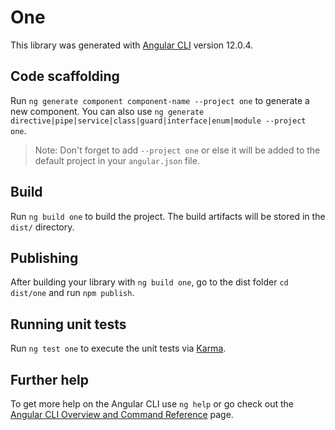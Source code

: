 # One

This library was generated with [Angular CLI](https://github.com/angular/angular-cli) version 12.0.4.

## Code scaffolding

Run `ng generate component component-name --project one` to generate a new component. You can also use `ng generate directive|pipe|service|class|guard|interface|enum|module --project one`.
> Note: Don't forget to add `--project one` or else it will be added to the default project in your `angular.json` file. 

## Build

Run `ng build one` to build the project. The build artifacts will be stored in the `dist/` directory.

## Publishing

After building your library with `ng build one`, go to the dist folder `cd dist/one` and run `npm publish`.

## Running unit tests

Run `ng test one` to execute the unit tests via [Karma](https://karma-runner.github.io).

## Further help

To get more help on the Angular CLI use `ng help` or go check out the [Angular CLI Overview and Command Reference](https://angular.io/cli) page.
